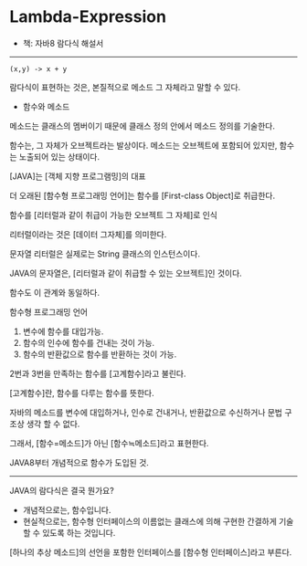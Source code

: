 # Lambda-Expression

- 책: 자바8 람다식 해설서

---
```
(x,y) -> x + y
```

람다식이 표현하는 것은, 본질적으로 메소드 그 자체라고 말할 수 있다.

- 함수와 메소드

메소드는 클래스의 멤버이기 때문에 클래스 정의 안에서 메소드 정의를 기술한다.

함수는, 그 자체가 오브젝트라는 발상이다.
메소드는 오브젝트에 포함되어 있지만, 함수는 노출되어 있는 상태이다.

[JAVA]는 [객체 지향 프로그램밍]의 대표

더 오래된 [함수형 프로그래밍 언어]는 함수를 [First-class Object]로 취급한다.

함수를 [리터럴과 같이 취급이 가능한 오브젝트 그 자체]로 인식

리터럴이라는 것은 [데이터 그자체]를 의미한다.

문자열 리터럴은 실제로는 String 클래스의 인스턴스이다.

JAVA의 문자열은, [리터럴과 같이 취급할 수 있는 오브젝트]인 것이다.

함수도 이 관계와 동일하다.

함수형 프로그래밍 언어
1. 변수에 함수를 대입가능.
2. 함수의 인수에 함수를 건내는 것이 가능.
3. 함수의 반환값으로 함수를 반환하는 것이 가능.

2번과 3번을 만족하는 함수를 [고계함수]라고 불린다.

[고계함수]란, 함수를 다루는 함수를 뜻한다.

자바의 메소드를 변수에 대입하거나, 인수로 건내거나, 반환값으로 수신하거나 문법 구조상 생각 할 수 없다.

그래서, [함수=메소드]가 아닌 [함수≒메소드]라고 표현한다.

JAVA8부터 개념적으로 함수가 도입된 것.

---

JAVA의 람다식은 결국 뭔가요? 
- 개념적으로는, 함수입니다.
- 현실적으로는, 함수형 인터페이스의 이름없는 클래스에 의해 구현한 간결하게 기술할 수 있도록 하는 것입니다.

[하나의 추상 메소드]의 선언을 포함한 인터페이스를 [함수형 인터페이스]라고 부른다.







